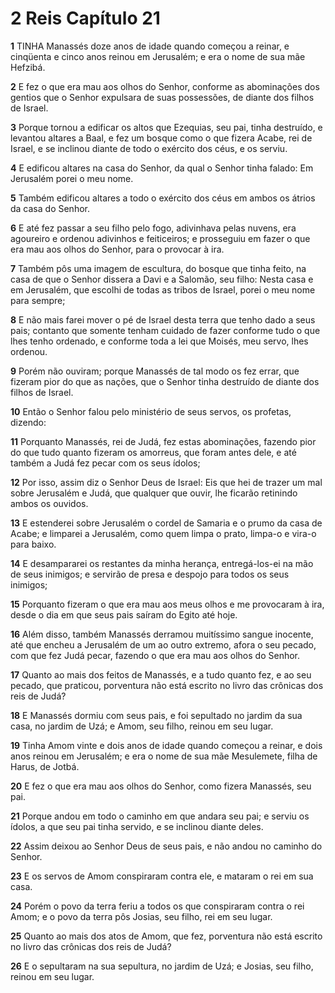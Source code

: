 # 2 Reis Capítulo 21

**1** 	TINHA Manassés doze anos de idade quando começou a reinar, e cinqüenta e cinco anos reinou em Jerusalém; e era o nome de sua mãe Hefzibá.

**2** 	E fez o que era mau aos olhos do Senhor, conforme as abominações dos gentios que o Senhor expulsara de suas possessões, de diante dos filhos de Israel.

**3** 	Porque tornou a edificar os altos que Ezequias, seu pai, tinha destruído, e levantou altares a Baal, e fez um bosque como o que fizera Acabe, rei de Israel, e se inclinou diante de todo o exército dos céus, e os serviu.

**4** 	E edificou altares na casa do Senhor, da qual o Senhor tinha falado: Em Jerusalém porei o meu nome.

**5** 	Também edificou altares a todo o exército dos céus em ambos os átrios da casa do Senhor.

**6** 	E até fez passar a seu filho pelo fogo, adivinhava pelas nuvens, era agoureiro e ordenou adivinhos e feiticeiros; e prosseguiu em fazer o que era mau aos olhos do Senhor, para o provocar à ira.

**7** 	Também pôs uma imagem de escultura, do bosque que tinha feito, na casa de que o Senhor dissera a Davi e a Salomão, seu filho: Nesta casa e em Jerusalém, que escolhi de todas as tribos de Israel, porei o meu nome para sempre;

**8** 	E não mais farei mover o pé de Israel desta terra que tenho dado a seus pais; contanto que somente tenham cuidado de fazer conforme tudo o que lhes tenho ordenado, e conforme toda a lei que Moisés, meu servo, lhes ordenou.

**9** 	Porém não ouviram; porque Manassés de tal modo os fez errar, que fizeram pior do que as nações, que o Senhor tinha destruído de diante dos filhos de Israel.

**10** 	Então o Senhor falou pelo ministério de seus servos, os profetas, dizendo:

**11** 	Porquanto Manassés, rei de Judá, fez estas abominações, fazendo pior do que tudo quanto fizeram os amorreus, que foram antes dele, e até também a Judá fez pecar com os seus ídolos;

**12** 	Por isso, assim diz o Senhor Deus de Israel: Eis que hei de trazer um mal sobre Jerusalém e Judá, que qualquer que ouvir, lhe ficarão retinindo ambos os ouvidos.

**13** 	E estenderei sobre Jerusalém o cordel de Samaria e o prumo da casa de Acabe; e limparei a Jerusalém, como quem limpa o prato, limpa-o e vira-o para baixo.

**14** 	E desampararei os restantes da minha herança, entregá-los-ei na mão de seus inimigos; e servirão de presa e despojo para todos os seus inimigos;

**15** 	Porquanto fizeram o que era mau aos meus olhos e me provocaram à ira, desde o dia em que seus pais saíram do Egito até hoje.

**16** 	Além disso, também Manassés derramou muitíssimo sangue inocente, até que encheu a Jerusalém de um ao outro extremo, afora o seu pecado, com que fez Judá pecar, fazendo o que era mau aos olhos do Senhor.

**17** 	Quanto ao mais dos feitos de Manassés, e a tudo quanto fez, e ao seu pecado, que praticou, porventura não está escrito no livro das crônicas dos reis de Judá?

**18** 	E Manassés dormiu com seus pais, e foi sepultado no jardim da sua casa, no jardim de Uzá; e Amom, seu filho, reinou em seu lugar.

**19** 	Tinha Amom vinte e dois anos de idade quando começou a reinar, e dois anos reinou em Jerusalém; e era o nome de sua mãe Mesulemete, filha de Harus, de Jotbá.

**20** 	E fez o que era mau aos olhos do Senhor, como fizera Manassés, seu pai.

**21** 	Porque andou em todo o caminho em que andara seu pai; e serviu os ídolos, a que seu pai tinha servido, e se inclinou diante deles.

**22** 	Assim deixou ao Senhor Deus de seus pais, e não andou no caminho do Senhor.

**23** 	E os servos de Amom conspiraram contra ele, e mataram o rei em sua casa.

**24** 	Porém o povo da terra feriu a todos os que conspiraram contra o rei Amom; e o povo da terra pôs Josias, seu filho, rei em seu lugar.

**25** 	Quanto ao mais dos atos de Amom, que fez, porventura não está escrito no livro das crônicas dos reis de Judá?

**26** 	E o sepultaram na sua sepultura, no jardim de Uzá; e Josias, seu filho, reinou em seu lugar.

